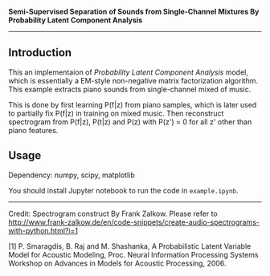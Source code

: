 **Semi-Supervised Separation of Sounds from Single-Channel Mixtures By Probability Latent Component Analysis**

-----

## Introduction

This an implementaion of *Probability Latent Component Analysis* model, which is essentially a EM-style non-negative matrix factorization algorithm. This example extracts piano sounds from single-channel mixed of music.

This is done by first learning P(f|z) from piano samples,
which is later used to partially fix P(f|z) in training on mixed music. 
Then reconstruct spectrogram from P(f|z), P(t|z) and P(z) with P(z') = 0 for all z' other than piano features.

## Usage
Dependency: numpy, scipy, matplotlib

You should install Jupyter notebook to run the code in `example.ipynb`.

---------

Credit: Spectrogram construct By Frank Zalkow. Please refer to http://www.frank-zalkow.de/en/code-snippets/create-audio-spectrograms-with-python.html?i=1


[1] P. Smaragdis, B. Raj and M. Shashanka, A Probabilistic Latent Variable Model for Acoustic Modeling, Proc. Neural Information Processing Systems Workshop on Advances in Models for Acoustic Processing, 2006.